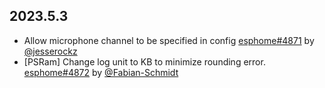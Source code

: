 ## 2023.5.3

- Allow microphone channel to be specified in config [esphome#4871](https://github.com/esphome/esphome/pull/4871) by [@jesserockz](https://github.com/jesserockz)
- [PSRam] Change log unit to KB to minimize rounding error. [esphome#4872](https://github.com/esphome/esphome/pull/4872) by [@Fabian-Schmidt](https://github.com/Fabian-Schmidt)

